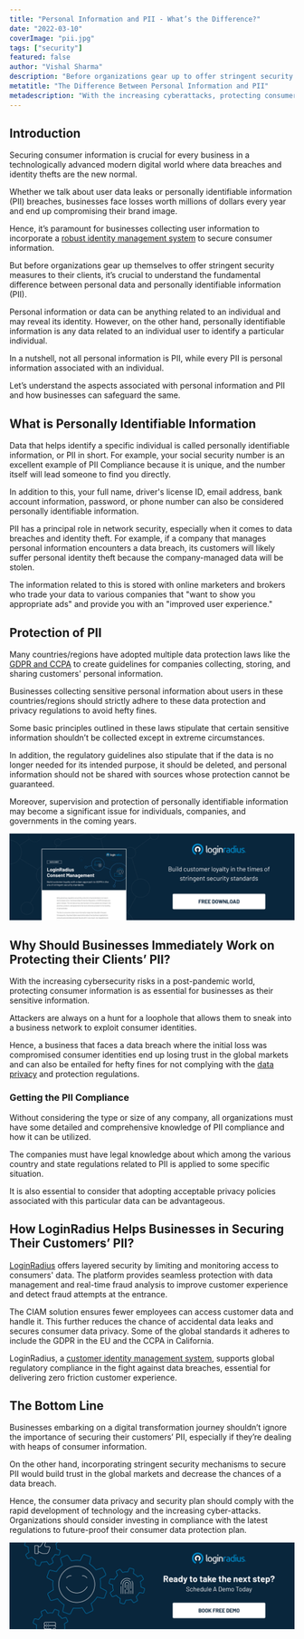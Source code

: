 ```yaml
---
title: "Personal Information and PII - What’s the Difference?"
date: "2022-03-10"
coverImage: "pii.jpg"
tags: ["security"]
featured: false
author: "Vishal Sharma"
description: "Before organizations gear up to offer stringent security measures to their clients, it’s crucial to understand the fundamental difference between personal data and personally identifiable information (PII)."
metatitle: "The Difference Between Personal Information and PII"
metadescription: "With the increasing cyberattacks, protecting consumer identities is crucial. However, there is a thin line between personal information and PII. Read this blog to figure out the difference."
---
```


## Introduction

Securing consumer information is crucial for every business in a technologically advanced modern digital world where data breaches and identity thefts are the new normal. 

Whether we talk about user data leaks or personally identifiable information (PII) breaches, businesses face losses worth millions of dollars every year and end up compromising their brand image. 

Hence, it’s paramount for businesses collecting user information to incorporate a [robust identity management system](https://www.loginradius.com/b2b-identity/) to secure consumer information. 

But before organizations gear up themselves to offer stringent security measures to their clients, it’s crucial to understand the fundamental difference between personal data and personally identifiable information (PII). 

Personal information or data can be anything related to an individual and may reveal its identity. However, on the other hand, personally identifiable information is any data related to an individual user to identify a particular individual. 

In a nutshell, not all personal information is PII, while every PII is personal information associated with an individual. 

Let’s understand the aspects associated with personal information and PII and how businesses can safeguard the same. 


## What is Personally Identifiable Information

Data that helps identify a specific individual is called personally identifiable information, or PII in short. For example, your social security number is an excellent example of PII Compliance because it is unique, and the number itself will lead someone to find you directly.

In addition to this, your full name, driver's license ID, email address, bank account information, password, or phone number can also be considered personally identifiable information.

PII has a principal role in network security, especially when it comes to data breaches and identity theft. For example, if a company that manages personal information encounters a data breach, its customers will likely suffer personal identity theft because the company-managed data will be stolen.

The information related to this is stored with online marketers and brokers who trade your data to various companies that "want to show you appropriate ads" and provide you with an "improved user experience."


## Protection of PII

Many countries/regions have adopted multiple data protection laws like the [GDPR and CCPA](https://www.loginradius.com/blog/start-with-identity/ccpa-vs-gdpr-the-compliance-war/) to create guidelines for companies collecting, storing, and sharing customers' personal information. 

Businesses collecting sensitive personal information about users in these countries/regions should strictly adhere to these data protection and privacy regulations to avoid hefty fines. 

Some basic principles outlined in these laws stipulate that certain sensitive information shouldn’t be collected except in extreme circumstances.

In addition, the regulatory guidelines also stipulate that if the data is no longer needed for its intended purpose, it should be deleted, and personal information should not be shared with sources whose protection cannot be guaranteed. 

Moreover, supervision and protection of personally identifiable information may become a significant issue for individuals, companies, and governments in the coming years.

[![consent-managmt-ds](consent-managmt-ds.png)](https://www.loginradius.com/resource/loginradius-consent-management)


## Why Should Businesses Immediately Work on Protecting their Clients’ PII?

With the increasing cybersecurity risks in a post-pandemic world, protecting consumer information is as essential for businesses as their sensitive information. 

Attackers are always on a hunt for a loophole that allows them to sneak into a business network to exploit consumer identities. 

Hence, a business that faces a data breach where the initial loss was compromised consumer identities end up losing trust in the global markets and can also be entailed for hefty fines for not complying with the [data privacy](https://www.loginradius.com/blog/start-with-identity/consumer-data-privacy-security/) and protection regulations. 


### Getting the PII Compliance 

Without considering the type or size of any company, all organizations must have some detailed and comprehensive knowledge of PII compliance and how it can be utilized. 

The companies must have legal knowledge about which among the various country and state regulations related to PII is applied to some specific situation. 

It is also essential to consider that adopting acceptable privacy policies associated with this particular data can be advantageous. 


## How LoginRadius Helps Businesses in Securing Their Customers’ PII? 

[LoginRadius](https://www.loginradius.com/) offers layered security by limiting and monitoring access to consumers' data. The platform provides seamless protection with data management and real-time fraud analysis to improve customer experience and detect fraud attempts at the entrance.

The CIAM solution ensures fewer employees can access customer data and handle it. This further reduces the chance of accidental data leaks and secures consumer data privacy. Some of the global standards it adheres to include the GDPR in the EU and the CCPA in California.

LoginRadius, a [customer identity management system](https://www.loginradius.com/blog/start-with-identity/customer-identity-and-access-management/), supports global regulatory compliance in the fight against data breaches, essential for delivering zero friction customer experience.


## The Bottom Line

Businesses embarking on a digital transformation journey shouldn’t ignore the importance of securing their customers’ PII, especially if they’re dealing with heaps of consumer information. 

On the other hand, incorporating stringent security mechanisms to secure PII would build trust in the global markets and decrease the chances of a data breach. 

Hence, the consumer data privacy and security plan should comply with the rapid development of technology and the increasing cyber-attacks. Organizations should consider investing in compliance with the latest regulations to future-proof their consumer data protection plan. 



[![LoginRadius Book a Demo](../../assets/book-a-demo-loginradius.png)](https://www.loginradius.com/book-a-demo/)
